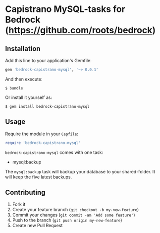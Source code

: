 # Capistrano MySQL-tasks for Bedrock (https://github.com/roots/bedrock)

## Installation

Add this line to your application's Gemfile:

```ruby
gem 'bedrock-capistrano-mysql', '~> 0.0.1'
```

And then execute:

    $ bundle

Or install it yourself as:

    $ gem install bedrock-capistrano-mysql

## Usage

Require the module in your `Capfile`:

```ruby
require 'bedrock-capistrano-mysql'
```

`bedrock-capistrano-mysql` comes with one task:

* mysql:backup

The `mysql:backup` task will backup your database to your shared-folder. It will keep the five latest backups.

## Contributing

1. Fork it
2. Create your feature branch (`git checkout -b my-new-feature`)
3. Commit your changes (`git commit -am 'Add some feature'`)
4. Push to the branch (`git push origin my-new-feature`)
5. Create new Pull Request
